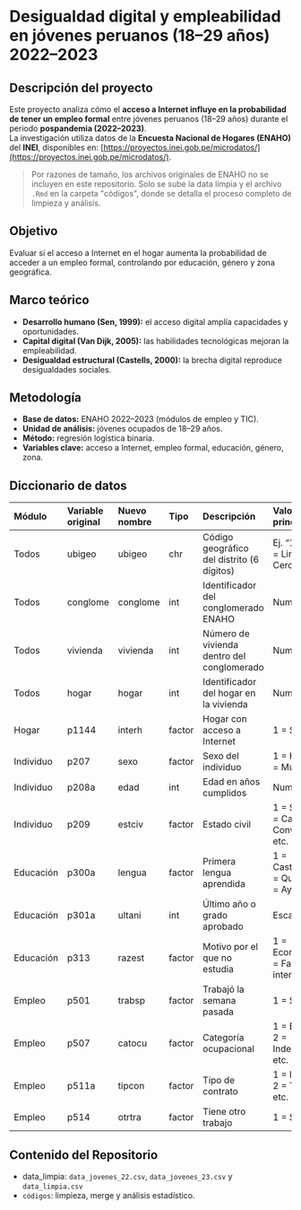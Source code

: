 # Desigualdad digital y empleabilidad en jóvenes peruanos (18–29 años) 2022–2023

##  Descripción del proyecto
Este proyecto analiza cómo el **acceso a Internet influye en la probabilidad de tener un empleo formal** entre jóvenes peruanos (18–29 años) durante el periodo **pospandemia (2022–2023)**.  
La investigación utiliza datos de la **Encuesta Nacional de Hogares (ENAHO)** del **INEI**, disponibles en: [https://proyectos.inei.gob.pe/microdatos/](https://proyectos.inei.gob.pe/microdatos/).

> Por razones de tamaño, los archivos originales de ENAHO no se incluyen en este repositorio. Solo se sube la data limpia y el archivo `.Rmd` en la carpeta "códigos", donde se detalla el proceso completo de limpieza y análisis.

##  Objetivo
Evaluar si el acceso a Internet en el hogar aumenta la probabilidad de acceder a un empleo formal, controlando por educación, género y zona geográfica.

##  Marco teórico
- **Desarrollo humano (Sen, 1999):** el acceso digital amplía capacidades y oportunidades.  
- **Capital digital (Van Dijk, 2005):** las habilidades tecnológicas mejoran la empleabilidad.  
- **Desigualdad estructural (Castells, 2000):** la brecha digital reproduce desigualdades sociales.  

##  Metodología
- **Base de datos:** ENAHO 2022–2023 (módulos de empleo y TIC).  
- **Unidad de análisis:** jóvenes ocupados de 18–29 años.  
- **Método:** regresión logística binaria.  
- **Variables clave:** acceso a Internet, empleo formal, educación, género, zona.  

##  Diccionario de datos
| Módulo | Variable original | Nuevo nombre | Tipo | Descripción | Valores principales |
|:--|:--|:--|:--|:--|:--|
| Todos | ubigeo | ubigeo | chr | Código geográfico del distrito (6 dígitos) | Ej. “150101” = Lima-Cercado |
| Todos | conglome | conglome | int | Identificador del conglomerado ENAHO | Numérico |
| Todos | vivienda | vivienda | int | Número de vivienda dentro del conglomerado | Numérico |
| Todos | hogar | hogar | int | Identificador del hogar en la vivienda | Numérico |
| Hogar | p1144 | interh | factor | Hogar con acceso a Internet | 1 = Sí, 2 = No |
| Individuo | p207 | sexo | factor | Sexo del individuo | 1 = Hombre, 2 = Mujer |
| Individuo | p208a | edad | int | Edad en años cumplidos | Numérico |
| Individuo | p209 | estciv | factor | Estado civil | 1 = Soltero, 2 = Casado, 3 = Conviviente, etc. |
| Educación | p300a | lengua | factor | Primera lengua aprendida | 1 = Castellano, 2 = Quechua, 3 = Aymara, etc. |
| Educación | p301a | ultani | int | Último año o grado aprobado | Escala ordinal |
| Educación | p313 | razest | factor | Motivo por el que no estudia | 1 = Económica, 2 = Falta de interés, etc. |
| Empleo | p501 | trabsp | factor | Trabajó la semana pasada | 1 = Sí, 2 = No |
| Empleo | p507 | catocu | factor | Categoría ocupacional | 1 = Empleado, 2 = Independiente, etc. |
| Empleo | p511a | tipcon | factor | Tipo de contrato | 1 = Indefinido, 2 = Temporal, etc. |
| Empleo | p514 | otrtra | factor | Tiene otro trabajo | 1 = Sí, 2 = No |

##  Contenido del Repositorio
- data_limpia: `data_jovenes_22.csv`, `data_jovenes_23.csv` y `data_limpia.csv`  
- `códigos`: limpieza, merge y análisis estadístico.
